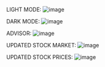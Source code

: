 LIGHT MODE:
![image](https://github.com/user-attachments/assets/fbe8b2dc-bc76-48f1-b2f2-0a00e32ed4d2)

DARK MODE:
![image](https://github.com/user-attachments/assets/4240c6b1-9e6b-47b7-8534-c107d7ffe0af)

ADVISOR:
![image](https://github.com/user-attachments/assets/57434ecb-0ca8-4a15-a9f2-f2910836a0b3)

UPDATED STOCK MARKET:
![image](https://github.com/user-attachments/assets/9b3ef12a-cd2b-4caa-800c-bb9696aeae2e)

UPDATED STOCK PRICES:
![image](https://github.com/user-attachments/assets/7a9c22dd-e729-4144-8473-203c02496ebf)

